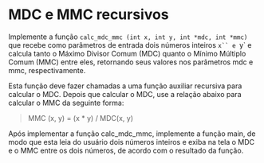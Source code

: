 # MDC e MMC recursivos

Implemente a função `calc_mdc_mmc (int x, int y, int *mdc, int *mmc)` que recebe como parâmetros de entrada dois números inteiros `x`` e `y` e calcula tanto o Máximo Divisor Comum (MDC) quanto o Mínimo Múltiplo Comum (MMC) entre eles, retornando seus valores nos parâmetros mdc e mmc, respectivamente. 

Esta função deve fazer chamadas a uma função auxiliar recursiva para calcular o MDC. Depois que calcular o MDC, use a relação abaixo para calcular o MMC da seguinte forma:

> MMC (x, y) = (x * y) / MDC(x, y)

Após implementar a função calc_mdc_mmc, implemente a função main, de modo que esta leia do usuário dois números inteiros e exiba na tela o MDC e o MMC entre os dois números, de acordo com o resultado da função.